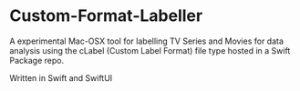 # Custom-Format-Labeller

A experimental Mac-OSX tool for labelling TV Series and Movies for data analysis using the cLabel (Custom Label Format) file type hosted in a Swift Package repo.

Written in Swift and SwiftUI  
